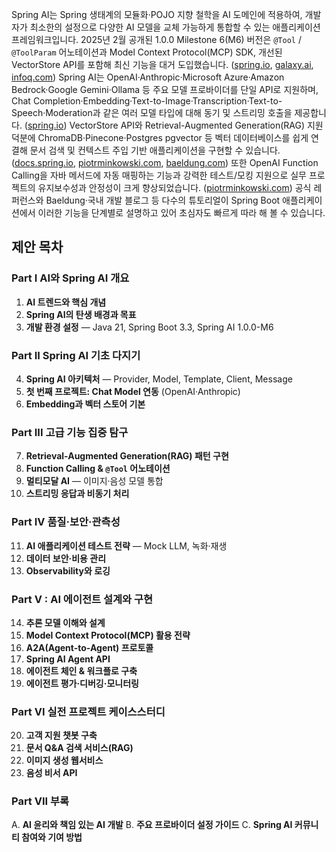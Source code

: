 Spring AI는 Spring 생태계의 모듈화·POJO 지향 철학을 AI 도메인에 적용하여, 개발자가 최소한의 설정으로 다양한 AI 모델을 교체 가능하게 통합할 수 있는 애플리케이션 프레임워크입니다.&#x20;
2025년 2월 공개된 1.0.0 Milestone 6(M6) 버전은 `@Tool` / `@ToolParam` 어노테이션과 Model Context Protocol(MCP) SDK, 개선된 VectorStore API를 포함해 최신 기능을 대거 도입했습니다. ([spring.io][1], [galaxy.ai][2], [infoq.com][3])
Spring AI는 OpenAI·Anthropic·Microsoft Azure·Amazon Bedrock·Google Gemini·Ollama 등 주요 모델 프로바이더를 단일 API로 지원하며, Chat Completion·Embedding·Text-to-Image·Transcription·Text-to-Speech·Moderation과 같은 여러 모델 타입에 대해 동기 및 스트리밍 호출을 제공합니다. ([spring.io][4])
VectorStore API와 Retrieval-Augmented Generation(RAG) 지원 덕분에 ChromaDB·Pinecone·Postgres pgvector 등 벡터 데이터베이스를 쉽게 연결해 문서 검색 및 컨텍스트 주입 기반 애플리케이션을 구현할 수 있습니다. ([docs.spring.io][5], [piotrminkowski.com][6], [baeldung.com][7])
또한 OpenAI Function Calling을 자바 메서드에 자동 매핑하는 기능과 강력한 테스트/모킹 지원으로 실무 프로젝트의 유지보수성과 안정성이 크게 향상되었습니다. ([piotrminkowski.com][6])
공식 레퍼런스와 Baeldung·국내 개발 블로그 등 다수의 튜토리얼이 Spring Boot 애플리케이션에서 이러한 기능을 단계별로 설명하고 있어 초심자도 빠르게 따라 해 볼 수 있습니다.&#x20;

## 제안 목차

### Part I  AI와 Spring AI 개요

1. **AI 트렌드와 핵심 개념**
2. **Spring AI의 탄생 배경과 목표**
3. **개발 환경 설정** — Java 21, Spring Boot 3.3, Spring AI 1.0.0-M6

### Part II  Spring AI 기초 다지기

4. **Spring AI 아키텍처** — Provider, Model, Template, Client, Message
5. **첫 번째 프로젝트: Chat Model 연동** (OpenAI·Anthropic)
6. **Embedding과 벡터 스토어 기본**

### Part III  고급 기능 집중 탐구

7. **Retrieval-Augmented Generation(RAG) 패턴 구현**
8. **Function Calling & `@Tool` 어노테이션**
9. **멀티모달 AI** — 이미지·음성 모델 통합
10. **스트리밍 응답과 비동기 처리**

### Part IV  품질·보안·관측성

11. **AI 애플리케이션 테스트 전략** — Mock LLM, 녹화·재생
12. **데이터 보안·비용 관리**
13. **Observability와 로깅**

### Part V : AI 에이전트 설계와 구현

14. **추론 모델 이해와 설계** 
15. **Model Context Protocol(MCP) 활용 전략**
16. **A2A(Agent-to-Agent) 프로토콜** 
17. **Spring AI Agent API** 
18. **에이전트 체인 & 워크플로 구축**
19. **에이전트 평가·디버깅·모니터링**


### Part VI  실전 프로젝트 케이스스터디

20. **고객 지원 챗봇 구축**
21. **문서 Q\&A 검색 서비스(RAG)**
22. **이미지 생성 웹서비스**
23. **음성 비서 API**

### Part VII  부록

A. **AI 윤리와 책임 있는 AI 개발**
B. **주요 프로바이더 설정 가이드**
C. **Spring AI 커뮤니티 참여와 기여 방법**

[1]: https://spring.io/blog/2025/02/14/spring-ai-1-0-0-m6-released "Spring AI 1.0.0 M6 Released"
[2]: https://galaxy.ai/youtube-summarizer/exploring-the-new-features-of-spring-ai-m6-and-the-mcp-protocol-cE1h-rC2o2U "Exploring the New Features of Spring AI M6 and the mCP Protocol"
[3]: https://www.infoq.com/news/2025/02/spring-news-roundup-feb17-2025/ "Spring News Roundup: Milestone Releases of Boot, Security, Auth Server, Integration ..."
[4]: https://spring.io/projects/spring-ai "Spring AI"
[5]: https://docs.spring.io/spring-ai/reference/api/vectordbs.html "Vector Databases :: Spring AI Reference"
[6]: https://piotrminkowski.com/2025/02/24/using-rag-and-vector-store-with-spring-ai/ "Using RAG and Vector Store with Spring AI - Piotr's TechBlog"
[7]: https://www.baeldung.com/spring-ai-chromadb-vector-store "Spring AI With ChromaDB Vector Store - Baeldung"
